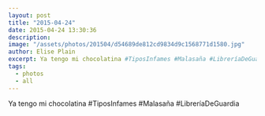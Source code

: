 ```yaml
---
layout: post
title: "2015-04-24"
date: 2015-04-24 13:30:36
description: 
image: "/assets/photos/201504/d54689de812cd9834d9c1568771d1580.jpg"
author: Elise Plain
excerpt: Ya tengo mi chocolatina #TiposInfames #Malasaña #LibreríaDeGuardia
tags: 
  - photos
  - all
---
```


Ya tengo mi chocolatina #TiposInfames #Malasaña #LibreríaDeGuardia
<p></p>
